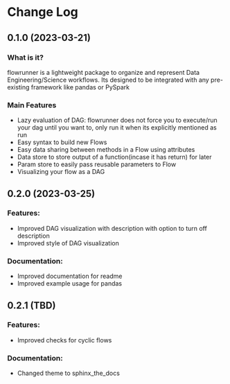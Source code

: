 # Change Log

## 0.1.0 (2023-03-21)

### What is it?

flowrunner is a lightweight package to organize and represent Data Engineering/Science workflows. Its designed to be integrated with any pre-existing framework like pandas or PySpark

### Main Features
- Lazy evaluation of DAG: flowrunner does not force you to execute/run your dag until you want to, only run it when its explicitly mentioned as run
- Easy syntax to build new Flows
- Easy data sharing between methods in a Flow using attributes
- Data store to store output of a function(incase it has return) for later
- Param store to easily pass reusable parameters to Flow
- Visualizing your flow as a DAG



## 0.2.0 (2023-03-25)

### Features:
- Improved DAG visualization with description with option to turn off description
- Improved style of DAG visualization

### Documentation:
- Improved documentation for readme
- Improved example usage for pandas


## 0.2.1 (TBD)

### Features:
- Improved checks for cyclic flows

### Documentation:
- Changed theme to sphinx_the_docs
